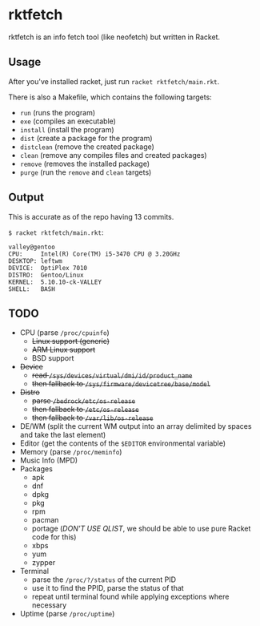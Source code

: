 # rktfetch
rktfetch is an info fetch tool (like neofetch) but written in Racket.

## Usage
After you've installed racket, just run `racket rktfetch/main.rkt`.

There is also a Makefile, which contains the following targets:
- `run` (runs the program)
- `exe` (compiles an executable)
- `install` (install the program)
- `dist` (create a package for the program)
- `distclean` (remove the created package)
- `clean` (remove any compiles files and created packages)
- `remove` (removes the installed package)
- `purge` (run the `remove` and `clean` targets)

## Output
This is accurate as of the repo having 13 commits.

`$ racket rktfetch/main.rkt`:
```
valley@gentoo
CPU:     Intel(R) Core(TM) i5-3470 CPU @ 3.20GHz
DESKTOP: leftwm
DEVICE:  OptiPlex 7010
DISTRO:  Gentoo/Linux
KERNEL:  5.10.10-ck-VALLEY
SHELL:   BASH
```

## TODO
- CPU (parse `/proc/cpuinfo`)
  + ~~Linux support (generic)~~
  + ~~ARM Linux support~~
  + BSD support
- ~~Device~~
  + ~~read `/sys/devices/virtual/dmi/id/product_name`~~
  + ~~then fallback to `/sys/firmware/devicetree/base/model`~~
- ~~Distro~~
  + ~~parse `/bedrock/etc/os-release`~~
  + ~~then fallback to `/etc/os-release`~~
  + ~~then fallback to `/var/lib/os-release`~~
- DE/WM (split the current WM output into an array delimited by spaces and take the last element)
- Editor (get the contents of the `$EDITOR` environmental variable)
- Memory (parse `/proc/meminfo`)
- Music Info (MPD)
- Packages
  + apk
  + dnf
  + dpkg
  + pkg
  + rpm
  + pacman
  + portage (*DON'T USE QLIST*, we should be able to use pure Racket code for this)
  + xbps
  + yum
  + zypper
- Terminal
  + parse the `/proc/?/status` of the current PID
  + use it to find the PPID, parse the status of that
  + repeat until terminal found while applying exceptions where necessary
- Uptime (parse `/proc/uptime`)
